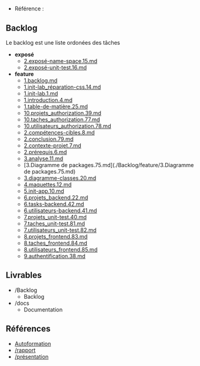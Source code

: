 #  

- Référence :   

 

## Backlog 

Le backlog est une liste ordonées des tâches 

- **exposé** 
  - [2.exposé-name-space.15.md](./Backlog/exposé/2.exposé-name-space.15.md) 
  - [2.exposé-unit-test.16.md](./Backlog/exposé/2.exposé-unit-test.16.md) 
- **feature** 
  - [1.backlog.md](./Backlog/feature/1.backlog.md) 
  - [1.init-lab_réparation-css.14.md](./Backlog/feature/1.init-lab_réparation-css.14.md) 
  - [1.init-lab.1.md](./Backlog/feature/1.init-lab.1.md) 
  - [1.introduction.4.md](./Backlog/feature/1.introduction.4.md) 
  - [1.table-de-matière.25.md](./Backlog/feature/1.table-de-matière.25.md) 
  - [10.projets_authorization.39.md](./Backlog/feature/10.projets_authorization.39.md) 
  - [10.taches_authorization.77.md](./Backlog/feature/10.taches_authorization.77.md) 
  - [10.utilisateurs_authorization.78.md](./Backlog/feature/10.utilisateurs_authorization.78.md) 
  - [2.compétences-cibles.8.md](./Backlog/feature/2.compétences-cibles.8.md) 
  - [2.conclusion.79.md](./Backlog/feature/2.conclusion.79.md) 
  - [2.contexte-projet.7.md](./Backlog/feature/2.contexte-projet.7.md) 
  - [2.prérequis.6.md](./Backlog/feature/2.prérequis.6.md) 
  - [3.analyse.11.md](./Backlog/feature/3.analyse.11.md) 
  - [3.Diagramme de packages.75.md](./Backlog/feature/3.Diagramme de packages.75.md) 
  - [3.diagramme-classes.20.md](./Backlog/feature/3.diagramme-classes.20.md) 
  - [4.maquettes.12.md](./Backlog/feature/4.maquettes.12.md) 
  - [5.init-app.10.md](./Backlog/feature/5.init-app.10.md) 
  - [6.projets_backend.22.md](./Backlog/feature/6.projets_backend.22.md) 
  - [6.tasks-backend.42.md](./Backlog/feature/6.tasks-backend.42.md) 
  - [6.utilisateurs-backend.41.md](./Backlog/feature/6.utilisateurs-backend.41.md) 
  - [7.projets_unit-test.40.md](./Backlog/feature/7.projets_unit-test.40.md) 
  - [7.taches_unit-test.81.md](./Backlog/feature/7.taches_unit-test.81.md) 
  - [7.utilisateurs_unit-test.82.md](./Backlog/feature/7.utilisateurs_unit-test.82.md) 
  - [8.projets_frontend.83.md](./Backlog/feature/8.projets_frontend.83.md) 
  - [8.taches_frontend.84.md](./Backlog/feature/8.taches_frontend.84.md) 
  - [8.utilisateurs_frontend.85.md](./Backlog/feature/8.utilisateurs_frontend.85.md) 
  - [9.authentification.38.md](./Backlog/feature/9.authentification.38.md) 
## Livrables 

 

- /Backlog 
  - Backlog 
- /docs 
  - Documentation 
## Références 

 

- [Autoformation](#) 
- [/rapport](https://labs-web.github.io/prototype/) 
- [/présentation](https://labs-web.github.io/prototype/presentation.html#/) 

